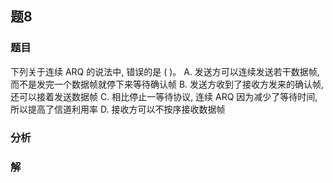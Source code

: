 ## 题8
### 题目
下列关于连续 ARQ 的说法中, 错误的是 ( )。
A. 发送方可以连续发送若干数据帧, 而不是发完一个数据帧就停下来等待确认帧
B. 发送方收到了接收方发来的确认帧, 还可以接着发送数据帧
C. 相比停止一等待协议, 连续 ARQ 因为减少了等待时间, 所以提高了信道利用率
D. 接收方可以不按序接收数据帧
### 分析

### 解